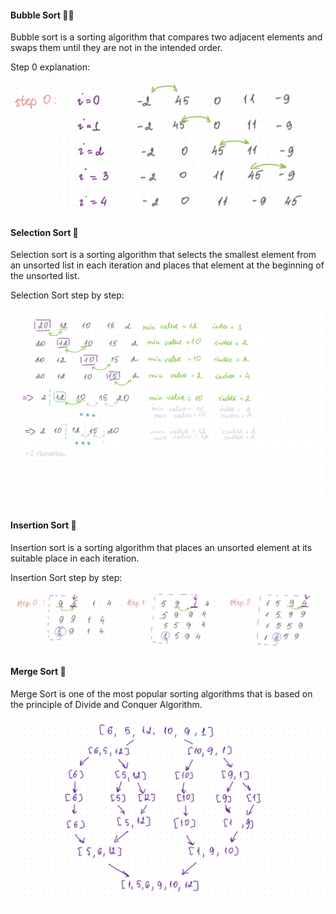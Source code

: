 
#### Bubble Sort 😶‍🌫️

Bubble sort is a sorting algorithm that compares two adjacent elements and swaps them until they are not in the intended order.

Step 0 explanation:

<img src="https://github.com/UnknownAI/data-structures-algorithms/blob/master/Sorting/files/bubble-sort.jpg" width="500px">

#### Selection Sort 🧐

Selection sort is a sorting algorithm that selects the smallest element from an unsorted list in each iteration and places that element at the beginning of the unsorted list.

Selection Sort step by step:

<img src="https://github.com/UnknownAI/data-structures-algorithms/blob/master/Sorting/files/selection-sort.jpg" width="800px">


#### Insertion Sort 🤟

Insertion sort is a sorting algorithm that places an unsorted element at its suitable place in each iteration. 

Insertion Sort step by step:

<img src="https://github.com/UnknownAI/data-structures-algorithms/blob/master/Sorting/files/insertion-sort.jpg" width="800px">


#### Merge Sort 🤖

Merge Sort is one of the most popular sorting algorithms that is based on the principle of Divide and Conquer Algorithm.


<img src="https://github.com/UnknownAI/data-structures-algorithms/blob/master/Sorting/files/merge-sort.jpg" width="600px">
